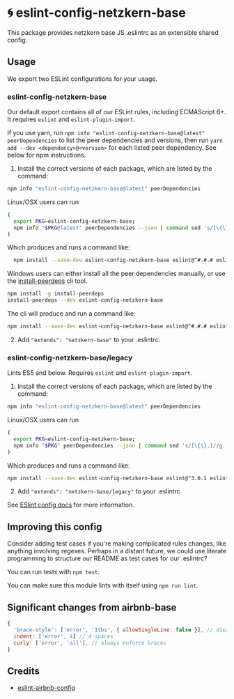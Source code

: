 # 🌀 eslint-config-netzkern-base

This package provides netzkern base JS .eslintrc as an extensible shared config.

## Usage

We export two ESLint configurations for your usage.

### eslint-config-netzkern-base

Our default export contains all of our ESLint rules, including ECMAScript 6+. It requires `eslint` and `eslint-plugin-import`.

If you use yarn, run `npm info "eslint-config-netzkern-base@latest" peerDependencies` to list the peer dependencies and versions, then run `yarn add --dev <dependency>@<version>` for each listed peer dependency. See below for npm instructions.

1. Install the correct versions of each package, which are listed by the command:

  ```sh
  npm info "eslint-config-netzkern-base@latest" peerDependencies
  ```

  Linux/OSX users can run
  ```sh
  (
    export PKG=eslint-config-netzkern-base;
    npm info "$PKG@latest" peerDependencies --json | command sed 's/[\{\},]//g ; s/: /@/g' | xargs npm install --save-dev "$PKG@latest"
  )
  ```

  Which produces and runs a command like:

  ```sh
    npm install --save-dev eslint-config-netzkern-base eslint@^#.#.# eslint-plugin-import@^#.#.#
  ```

  Windows users can either install all the peer dependencies manually, or use the [install-peerdeps](https://github.com/nathanhleung/install-peerdeps) cli tool.

  ```sh
  npm install -g install-peerdeps
  install-peerdeps --dev eslint-config-netzkern-base
  ```

  The cli will produce and run a command like:

  ```sh
  npm install --save-dev eslint-config-netzkern-base eslint@^#.#.# eslint-plugin-import@^#.#.#
  ```

2. Add `"extends": "netzkern-base"` to your .eslintrc.

### eslint-config-netzkern-base/legacy

Lints ES5 and below. Requires `eslint` and `eslint-plugin-import`.

1. Install the correct versions of each package, which are listed by the command:

  ```sh
  npm info "eslint-config-netzkern-base@latest" peerDependencies
  ```

  Linux/OSX users can run
  ```sh
  (
    export PKG=eslint-config-netzkern-base;
    npm info "$PKG" peerDependencies --json | command sed 's/[\{\},]//g ; s/: /@/g' | xargs npm install --save-dev "$PKG"
  )
  ```

  Which produces and runs a command like:

  ```sh
  npm install --save-dev eslint-config-netzkern-base eslint@^3.0.1 eslint-plugin-import@^1.10.3
  ```

2. Add `"extends": "netzkern-base/legacy"` to your .eslintrc

See [ESlint config docs](http://eslint.org/docs/user-guide/configuring#extending-configuration-files) for more information.

## Improving this config

Consider adding test cases if you're making complicated rules changes, like anything involving regexes. Perhaps in a distant future, we could use literate programming to structure our README as test cases for our .eslintrc?

You can run tests with `npm test`.

You can make sure this module lints with itself using `npm run lint`.

## Significant changes from airbnb-base

```js
{
  'brace-style': ['error', '1tbs', { allowSingleLine: false }], // disallow single line
  indent: ['error', 4] // 4 spaces
  curly: ['error', 'all'], // always enforce braces
}
```

## Credits

- [eslint-airbnb-config](https://github.com/airbnb/javascript/tree/master/packages/eslint-config-airbnb-base)
